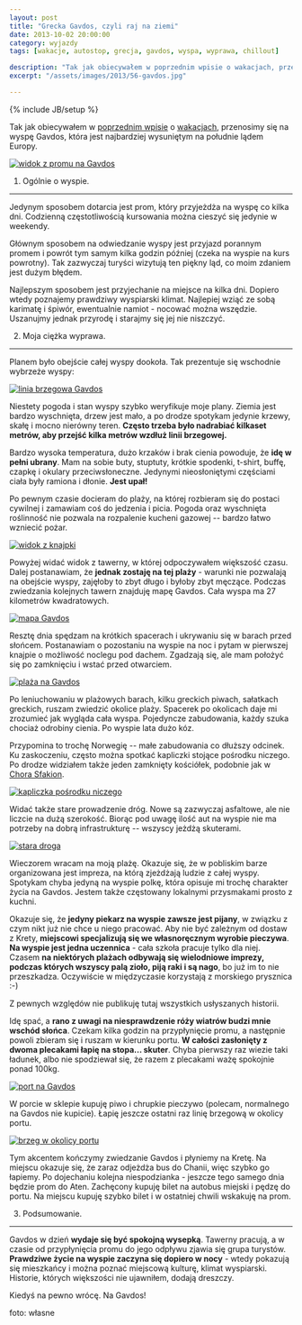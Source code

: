 ```yaml
---
layout: post
title: "Grecka Gavdos, czyli raj na ziemi"
date: 2013-10-02 20:00:00
category: wyjazdy
tags: [wakacje, autostop, grecja, gavdos, wyspa, wyprawa, chillout]

description: "Tak jak obiecywałem w poprzednim wpisie o wakacjach, przenosimy się na wyspę Gavdos, która jest najbardziej wysuniętym na południe lądem Europy."
excerpt: "/assets/images/2013/56-gavdos.jpg"

---
```


{% include JB/setup %}

Tak jak obiecywałem w [poprzednim wpisie](/2013/09/28/autostop-2013-Grecka-Kreta/) o [wakacjach](/2013/08/12/dzienniki-z-wakacji-autostop-2013/), przenosimy się na wyspę Gavdos, która jest najbardziej wysuniętym na południe lądem Europy.

<a data-lightbox='img' href='/assets/images/2013/56-gavdos.jpg' title='widok z promu na Gavdos'><img alt='widok z promu na Gavdos' src='/assets/images/2013/56-gavdos.jpg' /></a>

1) Ogólnie o wyspie.
--------------------

Jedynym sposobem dotarcia jest prom, który przyjeżdża na wyspę co kilka dni. Codzienną częstotliwością kursowania można cieszyć się jedynie w weekendy.

Głównym sposobem na odwiedzanie wyspy jest przyjazd porannym promem i powrót tym samym kilka godzin później (czeka na wyspie na kurs powrotny). Tak zazwyczaj turyści wizytują ten piękny ląd, co moim zdaniem jest dużym błędem.

Najlepszym sposobem jest przyjechanie na miejsce na kilka dni. Dopiero wtedy poznajemy prawdziwy wyspiarski klimat. Najlepiej wziąć ze sobą karimatę i śpiwór, ewentualnie namiot - nocować można wszędzie. Uszanujmy jednak przyrodę i starajmy się jej nie niszczyć.

2) Moja ciężka wyprawa.
-----------------------

Planem było obejście całej wyspy dookoła. Tak prezentuje się wschodnie wybrzeże wyspy:

<a data-lightbox='img' href='/assets/images/2013/48-gavdos.jpg' title='linia brzegowa Gavdos'><img alt='linia brzegowa Gavdos' src='/assets/images/2013/48-gavdos.jpg' /></a>

Niestety pogoda i stan wyspy szybko weryfikuje moje plany. Ziemia jest bardzo wyschnięta, drzew jest mało, a po drodze spotykam jedynie krzewy, skałę i mocno nierówny teren. <strong>Często trzeba było nadrabiać kilkaset metrów, aby przejść kilka metrów wzdłuż linii brzegowej.</strong>

Bardzo wysoka temperatura, dużo krzaków i brak cienia powoduje, że <strong>idę w pełni ubrany</strong>. Mam na sobie buty, stuptuty, krótkie spodenki, t-shirt, buffę, czapkę i okulary przeciwsłoneczne. Jedynymi nieosłoniętymi częściami ciała były ramiona i dłonie. <strong>Jest upał!</strong>

Po pewnym czasie docieram do plaży, na której rozbieram się do postaci cywilnej i zamawiam coś do jedzenia i picia. Pogoda oraz wyschnięta roślinność nie pozwala na rozpalenie kucheni gazowej -- bardzo łatwo wzniecić pożar.

<a data-lightbox='img' href='/assets/images/2013/49-knajpka.jpg' title='widok z knajpki'><img alt='widok z knajpki' src='/assets/images/2013/49-knajpka.jpg' /></a>

Powyżej widać widok z tawerny, w której odpoczywałem większość czasu. Dalej postanawiam, że <strong>jednak zostaję na tej plaży</strong> - warunki nie pozwalają na obejście wyspy, zajęłoby to zbyt długo i byłoby zbyt męczące. Podczas zwiedzania kolejnych tawern znajduję mapę Gavdos. Cała wyspa ma 27 kilometrów kwadratowych.

<a data-lightbox='img' href='/assets/images/2013/50-mapa.jpg' title='mapa Gavdos'><img alt='mapa Gavdos' src='/assets/images/2013/50-mapa.jpg' /></a>

Resztę dnia spędzam na krótkich spacerach i ukrywaniu się w barach przed słońcem. Postanawiam o pozostaniu na wyspie na noc i pytam w pierwszej knajpie o możliwość noclegu pod dachem. Zgadzają się, ale mam położyć się po zamknięciu i wstać przed otwarciem.

<a data-lightbox='img' href='/assets/images/2013/51-lodka.jpg' title='plaża na Gavdos'><img alt='plaża na Gavdos' src='/assets/images/2013/51-lodka.jpg' /></a>

Po leniuchowaniu w plażowych barach, kilku greckich piwach, sałatkach greckich, ruszam zwiedzić okolice plaży. Spacerek po okolicach daje mi zrozumieć jak wygląda cała wyspa. Pojedyncze zabudowania, każdy szuka chociaż odrobiny cienia. Po wyspie lata dużo kóz.

Przypomina to trochę Norwegię -- małe zabudowania co dłuższy odcinek. Ku zaskoczeniu, często można spotkać kapliczki stojące pośrodku niczego. Po drodze widziałem także jeden zamknięty kościółek, podobnie jak w [Chora Sfakion](/2013/09/28/autostop-2013-Grecka-Kreta/).

<a data-lightbox='img' href='/assets/images/2013/52-kapliczka.jpg' title='kapliczka pośrodku niczego'><img alt='kapliczka pośrodku niczego' src='/assets/images/2013/52-kapliczka.jpg' /></a>

Widać także stare prowadzenie dróg. Nowe są zazwyczaj asfaltowe, ale nie liczcie na dużą szerokość. Biorąc pod uwagę ilość aut na wyspie nie ma potrzeby na dobrą infrastrukturę -- wszyscy jeżdżą skuterami.

<a data-lightbox='img' href='/assets/images/2013/53-droga.jpg' title='stara droga'><img alt='stara droga' src='/assets/images/2013/53-droga.jpg' /></a>

Wieczorem wracam na moją plażę. Okazuje się, że w pobliskim barze organizowana jest impreza, na którą zjeżdżają ludzie z całej wyspy. Spotykam chyba jedyną na wyspie polkę, która opisuje mi trochę charakter życia na Gavdos. Jestem także częstowany lokalnymi przysmakami prosto z kuchni.

Okazuje się, że <strong>jedyny piekarz na wyspie zawsze jest pijany</strong>, w związku z czym nikt już nie chce u niego pracować. Aby nie być zależnym od dostaw z Krety, <strong>miejscowi specjalizują się we własnoręcznym wyrobie pieczywa</strong>. <strong>Na wyspie jest jedna uczennica</strong> - cała szkoła pracuje tylko dla niej. Czasem <strong>na niektórych plażach odbywają się wielodniowe imprezy, podczas których wszyscy palą zioło, piją raki i są nago</strong>, bo już im to nie przeszkadza. Oczywiście w międzyczasie korzystają z morskiego prysznica :-)

Z pewnych względów nie publikuję tutaj wszystkich usłyszanych historii.

Idę spać, a <strong>rano z uwagi na niesprawdzenie róży wiatrów budzi mnie wschód słońca</strong>. Czekam kilka godzin na przypłynięcie promu, a następnie powoli zbieram się i ruszam w kierunku portu. <strong>W całości zasłonięty z dwoma plecakami łapię na stopa... skuter</strong>. Chyba pierwszy raz wiezie taki ładunek, albo nie spodziewał się, że razem z plecakami ważę spokojnie ponad 100kg.

<a data-lightbox='img' href='/assets/images/2013/54-port.jpg' title='port na Gavdos'><img alt='port na Gavdos' src='/assets/images/2013/54-port.jpg' /></a>

W porcie w sklepie kupuję piwo i chrupkie pieczywo (polecam, normalnego na Gavdos nie kupicie). Łapię jeszcze ostatni raz linię brzegową w okolicy portu.

<a data-lightbox='img' href='/assets/images/2013/55-brzeg.jpg' title='brzeg w okolicy portu'><img alt='brzeg w okolicy portu' src='/assets/images/2013/55-brzeg.jpg' /></a>

Tym akcentem kończymy zwiedzanie Gavdos i płyniemy na Kretę. Na miejscu okazuje się, że zaraz odjeżdża bus do Chanii, więc szybko go łapiemy. Po dojechaniu kolejna niespodzianka - jeszcze tego samego dnia będzie prom do Aten. Zachęcony kupuję bilet na autobus miejski i pędzę do portu. Na miejscu kupuję szybko bilet i w ostatniej chwili wskakuję na prom.

3) Podsumowanie.
----------------

Gavdos w dzień <strong>wydaje się być spokojną wysepką</strong>. Tawerny pracują, a w czasie od przypłynięcia promu do jego odpływu zjawia się grupa turystów. <strong>Prawdziwe życie na wyspie zaczyna się dopiero w nocy</strong> - wtedy pokazują się mieszkańcy i można poznać miejscową kulturę, klimat wyspiarski. Historie, których większości nie ujawniłem, dodają dreszczy.

Kiedyś na pewno wrócę. Na Gavdos!

foto: własne
